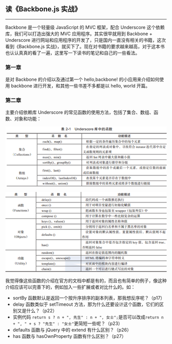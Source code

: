 ## 读《Backbone.js 实战》

___

Backbone 是一个轻量级 JavaScript 的 MVC 框架，配合 Underscore 这个依赖库，我们可以打造出强大的 MVC 应用程序。其实很早就用到 Backbone + Underscore 进行网站和应用程序的开发了，只是国内一直没有相关的书籍，这次看到《Backbone.js 实战》，就买下了。现在对书籍的要求越来越高，对于这本书也认认真真的看了一遍，这里写一下读书的笔记和自己的一些看法。

### 第一章

是对 Backbone 的介绍以及通过第一个 hello,backbone! 的小应用来介绍如何使用 backbone 进行开发，和其他一些书差不多都是以 hello, world 开篇。

### 第二章

主要介绍依赖库 Underscore 的常见函数的使用方法，包括了集合、数组、函数、对象和功能：

![](1.png)

![](2.png)

我觉得像这些函数的介绍在官方的文档中都是有的，而且也有简单的例子，像这种介绍应该可以完善下的，例如加入一些扩展或者对比什么的。如：

* sortBy 函数默认是返回一个按升序排序的副本列表，那我想反序呢？（p17）
* delay 函数类似于 setTimeout 方法，那为什么还要设计这个函数，它们的区别又是什么？（p22）
* 实例代码 ```return s ? n + ", 先生" : n + ", 女士";```是否可以改成```return n + ", " + s ? "先生" : "女士"```更简短一些呢？（p23）
* defaults 函数与 jQuery 中的 extend 有什么区别？（p26）
* has 函数与 hasOwnProperty 函数有什么区别？（p27）

